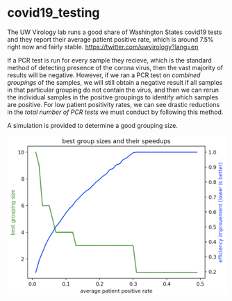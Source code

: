 # covid19_testing

The UW Virology lab runs a good share of Washington States covid19 tests and they report their average patient positive rate, which is around 7.5% right now and fairly stable. https://twitter.com/uwvirology?lang=en

If a PCR test is run for every sample they recieve, which is the standard method of detecting presence of the corona virus, then the vast majority of results will be negative. However, if we ran a PCR test on _combined groupings_ of the samples, we will still obtain a negative result if all samples in that particular grouping do not contain the virus, and then we can rerun the individual samples in the positive groupings to identify which samples are positive. For low patient positivity rates, we can see drastic reductions in the _total number of PCR tests_ we must conduct by following this method.

A simulation is provided to determine a good grouping size.

![](https://github.com/elijahmichaelson/covid19_testing/blob/master/best_group_size.png)
